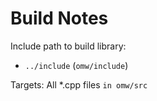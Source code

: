 # Build Notes

Include path to build library:
- `../include` (`omw/include`)

Targets: All *.cpp files `in omw/src`
